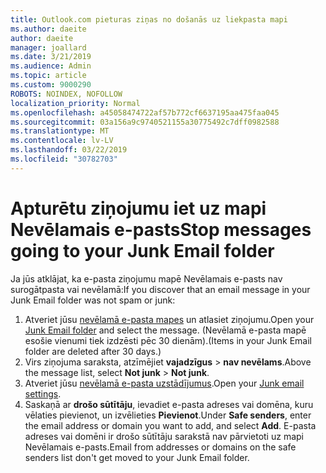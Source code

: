 ```yaml
---
title: Outlook.com pieturas ziņas no došanās uz liekpasta mapi
ms.author: daeite
author: daeite
manager: joallard
ms.date: 3/21/2019
ms.audience: Admin
ms.topic: article
ms.custom: 9000290
ROBOTS: NOINDEX, NOFOLLOW
localization_priority: Normal
ms.openlocfilehash: a45058474722af57b772cf6637195aa475faa045
ms.sourcegitcommit: 03a156a9c9740521155a30775492c7dff0982588
ms.translationtype: MT
ms.contentlocale: lv-LV
ms.lasthandoff: 03/22/2019
ms.locfileid: "30782703"
---
```

# <a name="stop-messages-going-to-your-junk-email-folder"></a><span data-ttu-id="b8ea8-102">Apturētu ziņojumu iet uz mapi Nevēlamais e-pasts</span><span class="sxs-lookup"><span data-stu-id="b8ea8-102">Stop messages going to your Junk Email folder</span></span>

<span data-ttu-id="b8ea8-103">Ja jūs atklājat, ka e-pasta ziņojumu mapē Nevēlamais e-pasts nav surogātpasta vai nevēlamā:</span><span class="sxs-lookup"><span data-stu-id="b8ea8-103">If you discover that an email message in your Junk Email folder was not spam or junk:</span></span>

1. <span data-ttu-id="b8ea8-104">Atveriet jūsu [nevēlamā e-pasta mapes](https://outlook.live.com/mail/junkemail) un atlasiet ziņojumu.</span><span class="sxs-lookup"><span data-stu-id="b8ea8-104">Open your [Junk Email folder](https://outlook.live.com/mail/junkemail) and select the message.</span></span> <span data-ttu-id="b8ea8-105">(Nevēlamā e-pasta mapē esošie vienumi tiek izdzēsti pēc 30 dienām).</span><span class="sxs-lookup"><span data-stu-id="b8ea8-105">(Items in your Junk Email folder are deleted after 30 days.)</span></span>
1. <span data-ttu-id="b8ea8-106">Virs ziņojuma saraksta, atzīmējiet **vajadzīgus** > **nav nevēlams**.</span><span class="sxs-lookup"><span data-stu-id="b8ea8-106">Above the message list, select **Not junk** > **Not junk**.</span></span>
1. <span data-ttu-id="b8ea8-107">Atveriet jūsu [nevēlamā e-pasta uzstādījumus](https://go.microsoft.com/fwlink/?linkid=2035804).</span><span class="sxs-lookup"><span data-stu-id="b8ea8-107">Open your [Junk email settings](https://go.microsoft.com/fwlink/?linkid=2035804).</span></span>
1. <span data-ttu-id="b8ea8-108">Saskaņā ar **drošo sūtītāju**, ievadiet e-pasta adreses vai domēna, kuru vēlaties pievienot, un izvēlieties **Pievienot**.</span><span class="sxs-lookup"><span data-stu-id="b8ea8-108">Under **Safe senders**, enter the email address or domain you want to add, and select **Add**.</span></span> <span data-ttu-id="b8ea8-109">E-pasta adreses vai domēni ir drošo sūtītāju sarakstā nav pārvietoti uz mapi Nevēlamais e-pasts.</span><span class="sxs-lookup"><span data-stu-id="b8ea8-109">Email from addresses or domains on the safe senders list don't get moved to your Junk Email folder.</span></span>